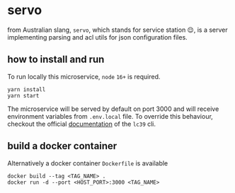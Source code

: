 # servo

from Australian slang, `servo`, which stands for service station 😌, is a server implementing parsing and acl utils for
json configuration files.

## how to install and run

To run locally this microservice, `node` `16+` is required.

```shell
yarn install
yarn start
```

The microservice will be served by default on port 3000 and will receive
environment variables from `.env.local` file. To override this behaviour, checkout
the official [documentation](https://github.com/mia-platform/lc39) of the `lc39` cli.

## build a docker container

Alternatively a docker container `Dockerfile` is available

```shell
docker build --tag <TAG_NAME> .
docker run -d --port <HOST_PORT>:3000 <TAG_NAME>
```
